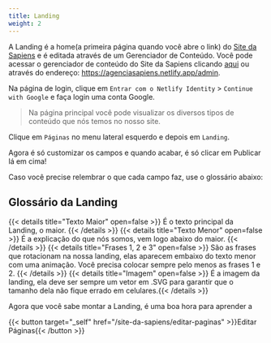 ```yaml
---
title: Landing
weight: 2
---
```

A Landing é a home(a primeira página quando você abre o link) do [Site da Sapiens](https://agenciasapiens.netlify.app) e é editada através de um Gerenciador de Conteúdo. Você pode acessar o gerenciador de conteúdo do Site da Sapiens clicando [aqui](https://agenciasapiens.netlify.app/admin) ou através do endereço: https://agenciasapiens.netlify.app/admin.

Na página de login, clique em `Entrar com o Netlify Identity` > `Continue with Google` e faça login uma conta Google.  

>Na página principal você pode visualizar os diversos tipos de conteúdo que nós temos no nosso site. 

Clique em `Páginas` no menu lateral esquerdo e depois em `Landing`.

Agora é só customizar os campos e quando acabar, é só clicar em Publicar lá em cima!

Caso você precise relembrar o que cada campo faz, use o glossário abaixo:

## Glossário da Landing

{{< details title="Texto Maior" open=false >}}
É o texto principal da Landing, o maior.
{{< /details >}}
{{< details title="Texto Menor" open=false >}}
É a explicação do que nós somos, vem logo abaixo do maior.
{{< /details >}}
{{< details title="Frases 1, 2 e 3" open=false >}}
São as frases que rotacionam na nossa landing, elas aparecem embaixo do texto menor com uma animação. Você precisa colocar sempre pelo menos as frases 1 e 2.
{{< /details >}}
{{< details title="Imagem" open=false >}}
É a imagem da landing, ela deve ser sempre um vetor em .SVG para garantir que o tamanho dela não fique errado em celulares.{{< /details >}}

Agora que você sabe montar a Landing, é uma boa hora para aprender a

{{< button target="_self" href="/site-da-sapiens/editar-paginas" >}}Editar Páginas{{< /button >}}
